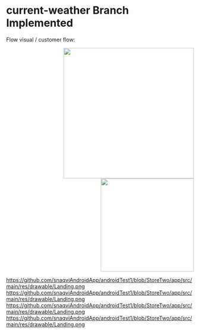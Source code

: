 # current-weather Branch Implemented 

Flow visual / customer flow:

<p align="right"> 
<img  src="https://github.com/snaqviAndroidApp/recyclerContacts/blob/master/app/src/main/res/drawable/drawer_n_recyclerview.png" width="350"/> 
<img
     src="https://github.com/snaqviAndroidApp/androidTest1/blob/StoreTwo/app/src/main/res/drawable/Landing.png"width="250" />
</p>

https://github.com/snaqviAndroidApp/androidTest1/blob/StoreTwo/app/src/main/res/drawable/Landing.png
https://github.com/snaqviAndroidApp/androidTest1/blob/StoreTwo/app/src/main/res/drawable/Landing.png
https://github.com/snaqviAndroidApp/androidTest1/blob/StoreTwo/app/src/main/res/drawable/Landing.png
https://github.com/snaqviAndroidApp/androidTest1/blob/StoreTwo/app/src/main/res/drawable/Landing.png
